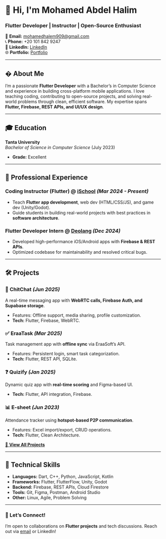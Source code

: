 # 👋 Hi, I'm Mohamed Abdel Halim  
### Flutter Developer | Instructor | Open-Source Enthusiast  

📧 **Email:** [mohamedhalem909@gmail.com](mailto:mohamedhalem909@gmail.com)  
📞 **Phone:** +20 101 842 9247  
🔗 **LinkedIn:** [LinkedIn](https://www.linkedin.com/in/mohamed-halim990/)  
🌐 **Portfolio:** [Portfolio](https://xxhalemxx.github.io/portfolio/)  

---

## � About Me  
I’m a passionate **Flutter Developer** with a Bachelor’s in Computer Science and experience in building cross-platform mobile applications. I love teaching coding, contributing to open-source projects, and solving real-world problems through clean, efficient software. My expertise spans **Flutter, Firebase, REST APIs, and UI/UX design**.  

---

## 🎓 Education  
**Tanta University**  
*Bachelor of Science in Computer Science* (July 2023)  
- **Grade:** Excellent  

---

## 💼 Professional Experience  

### **Coding Instructor (Flutter)** @ [iSchool](https://www.ischooltech.com/eg/home) *(Mar 2024 - Present)*  
- Teach **Flutter app development**, web dev (HTML/CSS/JS), and game dev (Unity/Godot).  
- Guide students in building real-world projects with best practices in **software architecture**.  

### **Flutter Developer Intern** @ [Deolang](https://deolang.com) *(Dec 2024)*  
- Developed high-performance iOS/Android apps with **Firebase & REST APIs**.  
- Optimized codebase for maintainability and resolved critical bugs.  

---

## 🛠 Projects  

### 📱 **ChitChat** *(Jun 2025)*  
A real-time messaging app with **WebRTC calls, Firebase Auth, and Supabase storage**.  
- Features: Offline support, media sharing, profile customization.  
- **Tech:** Flutter, Firebase, WebRTC.  

### ✅ **EraaTask** *(Mar 2025)*  
Task management app with **offline sync** via EraaSoft’s API.  
- Features: Persistent login, smart task categorization.  
- **Tech:** Flutter, REST API, SQLite.  

### ❓ **Quizify** *(Jan 2025)*  
Dynamic quiz app with **real-time scoring** and Figma-based UI.  
- **Tech:** Flutter, API integration, Firebase.  

### 📊 **E-sheet** *(Jun 2023)*  
Attendance tracker using **hotspot-based P2P communication**.  
- Features: Excel import/export, CRUD operations.  
- **Tech:** Flutter, Clean Architecture.  

[🔗 **View All Projects**](https://github.com/xXhalemXx?tab=repositories)  

---

## 🔧 Technical Skills  
- **Languages:** Dart, C++, Python, JavaScript, Kotlin  
- **Frameworks:** Flutter, FlutterFlow, Unity, Godot  
- **Backend:** Firebase, REST APIs, Cloud Firestore  
- **Tools:** Git, Figma, Postman, Android Studio  
- **Other:** Linux, Agile, Problem Solving  

---

### 🤝 Let’s Connect!  
I’m open to collaborations on **Flutter projects** and tech discussions. Reach out via [email](mailto:mohamedhalem909@gmail.com) or LinkedIn!  
